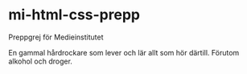 # mi-html-css-prepp
Preppgrej för Medieinstitutet

En gammal hårdrockare som lever och lär allt som hör därtill. Förutom alkohol och droger.